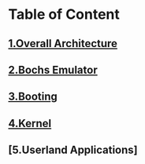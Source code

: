 # Table of Content
## [1.Overall Architecture](Overall_Architecture.md)
## [2.Bochs Emulator](Bochs_Emulator.md)
## [3.Booting](Booting.md)
## [4.Kernel](Kernel.md)
## [5.Userland Applications]